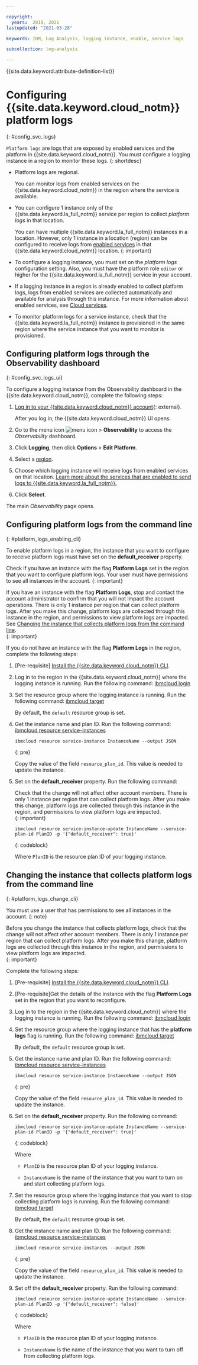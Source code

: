 ```yaml
---

copyright:
  years:  2018, 2021
lastupdated: "2021-03-28"

keywords: IBM, Log Analysis, logging instance, enable, service logs

subcollection: log-analysis

---
```


{{site.data.keyword.attribute-definition-list}}

# Configuring {{site.data.keyword.cloud_notm}} platform logs
{: #config_svc_logs}

`Platform logs` are logs that are exposed by enabled services and the platform in {{site.data.keyword.cloud_notm}}. You must configure a logging instance in a region to monitor these logs.
{: shortdesc}

* Platform logs are regional. 

    You can monitor logs from enabled services on the {{site.data.keyword.cloud_notm}} in the region where the service is available. 

* You can configure 1 instance only of the {{site.data.keyword.la_full_notm}} service per region to collect *platform logs* in that location. 

    You can have multiple {{site.data.keyword.la_full_notm}} instances in a location. However, only 1 instance in a location (region) can be configured to receive logs from [enabled services](/docs/log-analysis?topic=log-analysis-cloud_services) in that {{site.data.keyword.cloud_notm}} location.
    {: important}

* To configure a logging instance, you must set on the *platform logs* configuration setting. Also, you must have the platform role `editor` or higher for the {{site.data.keyword.la_full_notm}} service in your account.

* If a logging instance in a region is already enabled to collect platform logs, logs from enabled services are collected automatically and available for analysis through this instance. For more information about enabled services, see [Cloud services](/docs/log-analysis?topic=log-analysis-cloud_services).

* To monitor platform logs for a service instance, check that the {{site.data.keyword.la_full_notm}} instance is provisioned in the same region where the service instance that you want to monitor is provisioned.


## Configuring platform logs through the Observability dashboard
{: #config_svc_logs_ui}

To configure a logging instance from the Observability dashboard in the {{site.data.keyword.cloud_notm}}, complete the following steps:

1. [Log in to your {{site.data.keyword.cloud_notm}} account](https://cloud.ibm.com/login){: external}.

	After you log in, the {{site.data.keyword.cloud_notm}} UI opens.

2. Go to the menu icon ![menu icon](../../icons/icon_hamburger.svg) &gt; **Observability** to access the *Observability* dashboard.

3. Click **Logging**, then click **Options** > **Edit Platform**. 

4. Select a [region](/docs/log-analysis?topic=log-analysis-regions). 

5. Choose which logging instance will receive logs from enabled services on that location. [Learn more about the services that are enabled to send logs to {{site.data.keyword.la_full_notm}}.](/docs/log-analysis?topic=log-analysis-cloud_services)

6. Click **Select**. 

The main *Observability* page opens.

<!-- The instance that you choose to receive service logs shows the flag **Platform logs**. -->



## Configuring platform logs from the command line
{: #platform_logs_enabling_cli}

To enable platform logs in a region, the instance that you want to configure to receive platform logs must have set on the **default_receiver** property.

Check if you have an instance with the flag **Platform Logs** set in the region that you want to configure platform logs. Your user must have permissions to see all instances in the account. 
{: important}

If you have an instance with the flag **Platform Logs**, stop and contact the account administrator to confirm that you will not impact the account operations. There is only 1 instance per region that can collect platform logs. After you make this change, platform logs are collected through this instance in the region, and permissions to view platform logs are impacted. See [Changing the instance that collects platform logs from the command line](/docs/log-analysis?topic=log-analysis-config_svc_logs#platform_logs_change_cli).  
{: important}

If you do not have an instance with the flag **Platform Logs** in the region, complete the following steps:

1. [Pre-requisite] [Install the {{site.data.keyword.cloud_notm}} CLI](/docs/cli?topic=cli-install-ibmcloud-cli).

2. Log in to the region in the {{site.data.keyword.cloud_notm}} where the logging instance is running. Run the following command: [ibmcloud login](/docs/cli?topic=cli-ibmcloud_cli#ibmcloud_login)

3. Set the resource group where the logging instance is running. Run the following command: [ibmcloud target](/docs/cli?topic=cli-ibmcloud_cli#ibmcloud_target)

    By default, the `default` resource group is set.

4. Get the instance name and plan ID. Run the following command: [ibmcloud resource service-instances](/docs/cli?topic=cli-ibmcloud_commands_resource#ibmcloud_resource_service_instances)

    ```text
    ibmcloud resource service-instance InstanceName --output JSON
    ```
    {: pre}

    Copy the value of the field `resource_plan_id`. This value is needed to update the instance.

5. Set on the **default_receiver** property. Run the following command:

    Check that the change will not affect other account members. There is only 1 instance per region that can collect platform logs. After you make this change, platform logs are collected through this instance in the region, and permissions to view platform logs are impacted.  
    {: important}

    ```text
    ibmcloud resource service-instance-update InstanceName --service-plan-id PlanID -p '{"default_receiver": true}'
    ```
    {: codeblock}

    Where `PlanID` is the resource plan ID of your logging instance.
    


## Changing the instance that collects platform logs from the command line
{: #platform_logs_change_cli}

You must use a user that has permissions to see all instances in the account.
{: note}

Before you change the instance that collects platform logs, check that the change will not affect other account members. There is only 1 instance per region that can collect platform logs. After you make this change, platform logs are collected through this instance in the region, and permissions to view platform logs are impacted.  
{: important}

Complete the following steps:

1. [Pre-requisite] [Install the {{site.data.keyword.cloud_notm}} CLI](/docs/cli?topic=cli-install-ibmcloud-cli).

2. [Pre-requisite]Get the details of the instance with the flag **Platform Logs** set in the region that you want to reconfigure. 

3. Log in to the region in the {{site.data.keyword.cloud_notm}} where the logging instance is running. Run the following command: [ibmcloud login](/docs/cli?topic=cli-ibmcloud_cli#ibmcloud_login)

4. Set the resource group where the logging instance that has the **platform logs** flag is running. Run the following command: [ibmcloud target](/docs/cli?topic=cli-ibmcloud_cli#ibmcloud_target)

    By default, the `default` resource group is set.

5. Get the instance name and plan ID. Run the following command: [ibmcloud resource service-instances](/docs/cli?topic=cli-ibmcloud_commands_resource#ibmcloud_resource_service_instances)

    ```text
    ibmcloud resource service-instance InstanceName --output JSON
    ```
    {: pre}

    Copy the value of the field `resource_plan_id`. This value is needed to update the instance.

6. Set on the **default_receiver** property. Run the following command:

    ```text
    ibmcloud resource service-instance-update InstanceName --service-plan-id PlanID -p '{"default_receiver": true}'
    ```
    {: codeblock}

    Where 
    
    * `PlanID` is the resource plan ID of your logging instance.

    * `InstanceName` is the name of the instance that you want to turn on and start collecting platform logs.

7. Set the resource group where the logging instance that you want to stop collecting platform logs is running. Run the following command: [ibmcloud target](/docs/cli?topic=cli-ibmcloud_cli#ibmcloud_target)

    By default, the `default` resource group is set.

8. Get the instance name and plan ID. Run the following command: [ibmcloud resource service-instances](/docs/cli?topic=cli-ibmcloud_commands_resource#ibmcloud_resource_service_instances)

    ```text
    ibmcloud resource service-instances --output JSON
    ```
    {: pre}

    Copy the value of the field `resource_plan_id`. This value is needed to update the instance.

9. Set off the **default_receiver** property. Run the following command:

    ```text
    ibmcloud resource service-instance-update InstanceName --service-plan-id PlanID -p '{"default_receiver": false}'
    ```
    {: codeblock}

    Where 
    
    * `PlanID` is the resource plan ID of your logging instance.

    * `InstanceName` is the name of the instance that you want to turn off from collecting platform logs.
    




